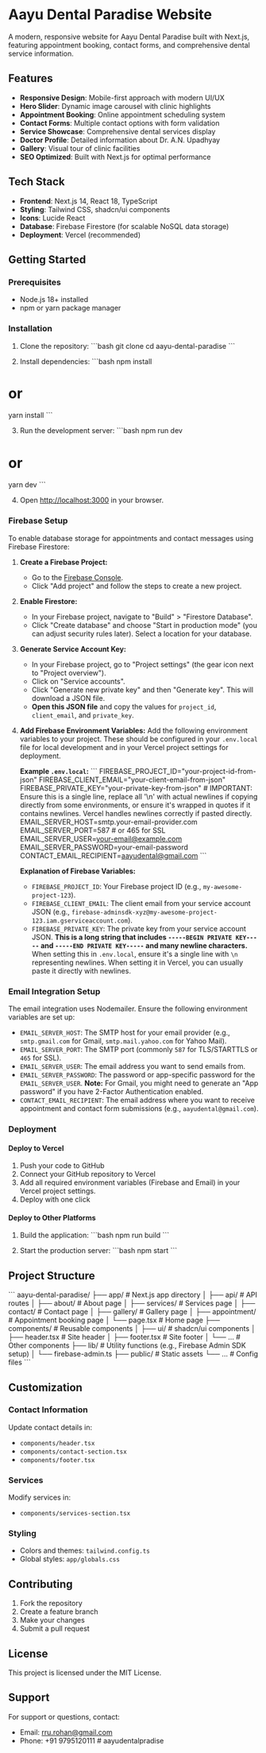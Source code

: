 # Aayu Dental Paradise Website

A modern, responsive website for Aayu Dental Paradise built with Next.js, featuring appointment booking, contact forms, and comprehensive dental service information.

## Features

- **Responsive Design**: Mobile-first approach with modern UI/UX
- **Hero Slider**: Dynamic image carousel with clinic highlights
- **Appointment Booking**: Online appointment scheduling system
- **Contact Forms**: Multiple contact options with form validation
- **Service Showcase**: Comprehensive dental services display
- **Doctor Profile**: Detailed information about Dr. A.N. Upadhyay
- **Gallery**: Visual tour of clinic facilities
- **SEO Optimized**: Built with Next.js for optimal performance

## Tech Stack

- **Frontend**: Next.js 14, React 18, TypeScript
- **Styling**: Tailwind CSS, shadcn/ui components
- **Icons**: Lucide React
- **Database**: Firebase Firestore (for scalable NoSQL data storage)
- **Deployment**: Vercel (recommended)

## Getting Started

### Prerequisites

- Node.js 18+ installed
- npm or yarn package manager

### Installation

1. Clone the repository:
\`\`\`bash
git clone <your-repo-url>
cd aayu-dental-paradise
\`\`\`

2. Install dependencies:
\`\`\`bash
npm install
# or
yarn install
\`\`\`

3. Run the development server:
\`\`\`bash
npm run dev
# or
yarn dev
\`\`\`

4. Open [http://localhost:3000](http://localhost:3000) in your browser.

### Firebase Setup

To enable database storage for appointments and contact messages using Firebase Firestore:

1.  **Create a Firebase Project:**
    *   Go to the [Firebase Console](https://console.firebase.google.com/).
    *   Click "Add project" and follow the steps to create a new project.
2.  **Enable Firestore:**
    *   In your Firebase project, navigate to "Build" > "Firestore Database".
    *   Click "Create database" and choose "Start in production mode" (you can adjust security rules later). Select a location for your database.
3.  **Generate Service Account Key:**
    *   In your Firebase project, go to "Project settings" (the gear icon next to "Project overview").
    *   Click on "Service accounts".
    *   Click "Generate new private key" and then "Generate key". This will download a JSON file.
    *   **Open this JSON file** and copy the values for `project_id`, `client_email`, and `private_key`.

4.  **Add Firebase Environment Variables:** Add the following environment variables to your project. These should be configured in your `.env.local` file for local development and in your Vercel project settings for deployment.

    **Example `.env.local`:**
    \`\`\`
    FIREBASE_PROJECT_ID="your-project-id-from-json"
    FIREBASE_CLIENT_EMAIL="your-client-email-from-json"
    FIREBASE_PRIVATE_KEY="your-private-key-from-json" # IMPORTANT: Ensure this is a single line, replace all '\n' with actual newlines if copying directly from some environments, or ensure it's wrapped in quotes if it contains newlines. Vercel handles newlines correctly if pasted directly.
    EMAIL_SERVER_HOST=smtp.your-email-provider.com
    EMAIL_SERVER_PORT=587 # or 465 for SSL
    EMAIL_SERVER_USER=your-email@example.com
    EMAIL_SERVER_PASSWORD=your-email-password
    CONTACT_EMAIL_RECIPIENT=aayudental@gmail.com
    \`\`\`

    **Explanation of Firebase Variables:**
    - `FIREBASE_PROJECT_ID`: Your Firebase project ID (e.g., `my-awesome-project-123`).
    - `FIREBASE_CLIENT_EMAIL`: The client email from your service account JSON (e.g., `firebase-adminsdk-xyz@my-awesome-project-123.iam.gserviceaccount.com`).
    - `FIREBASE_PRIVATE_KEY`: The private key from your service account JSON. **This is a long string that includes `-----BEGIN PRIVATE KEY-----` and `-----END PRIVATE KEY-----` and many newline characters.** When setting this in `.env.local`, ensure it's a single line with `\n` representing newlines. When setting it in Vercel, you can usually paste it directly with newlines.

### Email Integration Setup

The email integration uses Nodemailer. Ensure the following environment variables are set up:

- `EMAIL_SERVER_HOST`: The SMTP host for your email provider (e.g., `smtp.gmail.com` for Gmail, `smtp.mail.yahoo.com` for Yahoo Mail).
- `EMAIL_SERVER_PORT`: The SMTP port (commonly `587` for TLS/STARTTLS or `465` for SSL).
- `EMAIL_SERVER_USER`: The email address you want to send emails from.
- `EMAIL_SERVER_PASSWORD`: The password or app-specific password for the `EMAIL_SERVER_USER`. **Note:** For Gmail, you might need to generate an "App password" if you have 2-Factor Authentication enabled.
- `CONTACT_EMAIL_RECIPIENT`: The email address where you want to receive appointment and contact form submissions (e.g., `aayudental@gmail.com`).

### Deployment

#### Deploy to Vercel

1. Push your code to GitHub
2. Connect your GitHub repository to Vercel
3. Add all required environment variables (Firebase and Email) in your Vercel project settings.
4. Deploy with one click

#### Deploy to Other Platforms

1. Build the application:
\`\`\`bash
npm run build
\`\`\`

2. Start the production server:
\`\`\`bash
npm start
\`\`\`

## Project Structure

\`\`\`
aayu-dental-paradise/
├── app/                    # Next.js app directory
│   ├── api/               # API routes
│   ├── about/             # About page
│   ├── services/          # Services page
│   ├── contact/           # Contact page
│   ├── gallery/           # Gallery page
│   ├── appointment/       # Appointment booking page
│   └── page.tsx           # Home page
├── components/            # Reusable components
│   ├── ui/               # shadcn/ui components
│   ├── header.tsx        # Site header
│   ├── footer.tsx        # Site footer
│   └── ...               # Other components
├── lib/                   # Utility functions (e.g., Firebase Admin SDK setup)
│   └── firebase-admin.ts
├── public/               # Static assets
└── ...                   # Config files
\`\`\`

## Customization

### Contact Information
Update contact details in:
- `components/header.tsx`
- `components/contact-section.tsx`
- `components/footer.tsx`

### Services
Modify services in:
- `components/services-section.tsx`

### Styling
- Colors and themes: `tailwind.config.ts`
- Global styles: `app/globals.css`

## Contributing

1. Fork the repository
2. Create a feature branch
3. Make your changes
4. Submit a pull request

## License

This project is licensed under the MIT License.

## Support

For support or questions, contact:
- Email: rru.rohan@gmail.com
- Phone: +91 9795120111
#   a a y u d e n t a l p r a d i s e  
 